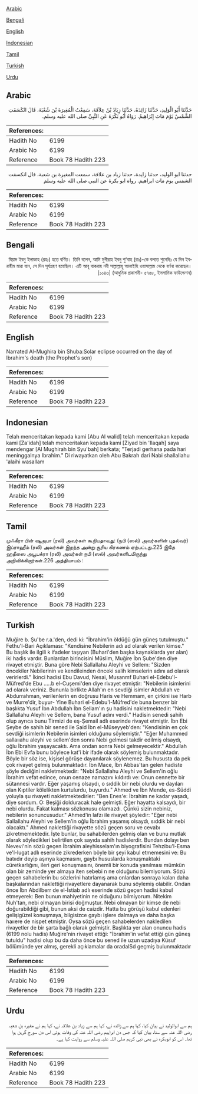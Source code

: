 [Arabic](#arabic)

[Bengali](#bengali)

[English](#english)

[Indonesian](#indonesian)

[Tamil](#tamil)

[Turkish](#turkish)

[Urdu](#urdu)

## Arabic


<div dir="rtl" lang="ar" style={{fontSize:'larger',backgroundColor:'#f8f9fa',padding:20}}>
حَدَّثَنَا أَبُو الْوَلِيدِ، حَدَّثَنَا زَائِدَةُ، حَدَّثَنَا زِيَادُ بْنُ عِلاَقَةَ، سَمِعْتُ الْمُغِيرَةَ بْنَ شُعْبَةَ، قَالَ انْكَسَفَتِ الشَّمْسُ يَوْمَ مَاتَ إِبْرَاهِيمُ‏.‏ رَوَاهُ أَبُو بَكْرَةَ عَنِ النَّبِيِّ صلى الله عليه وسلم‏.‏
</div>
<div style={{backgroundColor:'#f8f9fa',padding:20, marginBottom: 10}}><table> <thead> <tr> <th>References:</th> <th></th> </tr> </thead> <tbody><tr><td>Hadith No</td><td>6199</td></tr><tr><td>Arabic No</td><td>6199</td></tr><tr><td>Reference</td><td>Book 78 Hadith 223</td></tr></tbody></table></div>


<div dir="rtl" lang="ar" style={{fontSize:'larger',backgroundColor:'#f8f9fa',padding:20}}>
حدثنا ابو الوليد، حدثنا زايدة، حدثنا زياد بن علاقة، سمعت المغيرة بن شعبة، قال انكسفت الشمس يوم مات ابراهيم. رواه ابو بكرة عن النبي صلى الله عليه وسلم
</div>
<div style={{backgroundColor:'#f8f9fa',padding:20, marginBottom: 10}}><table> <thead> <tr> <th>References:</th> <th></th> </tr> </thead> <tbody><tr><td>Hadith No</td><td>6199</td></tr><tr><td>Arabic No</td><td>6199</td></tr><tr><td>Reference</td><td>Book 78 Hadith 223</td></tr></tbody></table></div>

## Bengali


<div dir="rtl" lang="bn" style={{fontSize:'larger',backgroundColor:'#f8f9fa',padding:20}}>
যিয়াদ ইবনু ইলাকাহ (রহঃ) হতে বর্ণিত। তিনি বলেন, আমি মুগীরাহ ইবনু শু‘বাহ (রাঃ)-কে বলতে শুনেছিঃ যে দিন ইবরাহীম মারা যান, সে দিন সূর্যগ্রহণ হয়েছিল। এটি আবূ বাকরাহ নবী সাল্লাল্লাহু আলাইহি ওয়াসাল্লাম থেকে বর্ণনা করেছেন। [১০৪৩] (আধুনিক প্রকাশনী- ৫৭৫৮, ইসলামিক ফাউন্ডেশন)
</div>
<div style={{backgroundColor:'#f8f9fa',padding:20, marginBottom: 10}}><table> <thead> <tr> <th>References:</th> <th></th> </tr> </thead> <tbody><tr><td>Hadith No</td><td>6199</td></tr><tr><td>Arabic No</td><td>6199</td></tr><tr><td>Reference</td><td>Book 78 Hadith 223</td></tr></tbody></table></div>

## English


<div dir="ltr" lang="en" style={{fontSize:'larger',backgroundColor:'#f8f9fa',padding:20}}>
Narrated Al-Mughira bin Shuba:Solar eclipse occurred on the day of Ibrahim's death (the Prophet's son)
</div>
<div style={{backgroundColor:'#f8f9fa',padding:20, marginBottom: 10}}><table> <thead> <tr> <th>References:</th> <th></th> </tr> </thead> <tbody><tr><td>Hadith No</td><td>6199</td></tr><tr><td>Arabic No</td><td>6199</td></tr><tr><td>Reference</td><td>Book 78 Hadith 223</td></tr></tbody></table></div>

## Indonesian


<div dir="ltr" lang="id" style={{fontSize:'larger',backgroundColor:'#f8f9fa',padding:20}}>
Telah menceritakan kepada kami [Abu Al walid] telah menceritakan kepada kami [Za'idah] telah menceritakan kepada kami [Ziyad bin 'Ilaqah] saya mendengar [Al Mughirah bin Syu'bah] berkata; "Terjadi gerhana pada hari meninggalnya Ibrahim." Di riwayatkan oleh Abu Bakrah dari Nabi shallallahu 'alaihi wasallam
</div>
<div style={{backgroundColor:'#f8f9fa',padding:20, marginBottom: 10}}><table> <thead> <tr> <th>References:</th> <th></th> </tr> </thead> <tbody><tr><td>Hadith No</td><td>6199</td></tr><tr><td>Arabic No</td><td>6199</td></tr><tr><td>Reference</td><td>Book 78 Hadith 223</td></tr></tbody></table></div>

## Tamil


<div dir="ltr" lang="ta" style={{fontSize:'larger',backgroundColor:'#f8f9fa',padding:20}}>
முஃகீரா பின் ஷுஅபா (ரலி) அவர்கள் கூறியதாவது: (நபி (ஸல்) அவர்களின் புதல்வர்) இப்ராஹீம் (ரலி) அவர்கள் இறந்த அன்று சூரிய கிரகணம் ஏற்பட்டது.225 இதே ஹதீஸை அபூபக்ரா (ரலி) அவர்கள் நபி (ஸல்) அவர்களிடமிருந்து அறிவிக்கிறார்கள்.226 அத்தியாயம் :
</div>
<div style={{backgroundColor:'#f8f9fa',padding:20, marginBottom: 10}}><table> <thead> <tr> <th>References:</th> <th></th> </tr> </thead> <tbody><tr><td>Hadith No</td><td>6199</td></tr><tr><td>Arabic No</td><td>6199</td></tr><tr><td>Reference</td><td>Book 78 Hadith 223</td></tr></tbody></table></div>

## Turkish


<div dir="ltr" lang="tr" style={{fontSize:'larger',backgroundColor:'#f8f9fa',padding:20}}>
Muğire b. Şu'be r.a.'den, dedi ki: "İbrahim'in öldüğü gün güneş tutulmuştu." Fethu'l-Bari Açıklaması: "Kendisine Nebilerin adı ad olarak verilen kimse." Bu başlık ile ilgili k ifadeler taşıyan (Buhari'den başka kaynaklarda yer alan) iki hadis vardır. Bunlardan birincisini Müslim, Muğire İbn Şube'den diye rivayet etmiştir. Buna göre Nebi Sallallahu Aleyhi ve Sellem: "Sizden öncekiler Nebilerinin ve kendileinden önceki salih kimselerin adını ad olarak verirlerdi." İkinci hadisi Ebu Davud, Nesai, Musanmf Buhari el-Edebu'l-Müfred'de Ebu .....b el-Cuşemi'den diye rivayet etmiştir: "Nebilerin isimlerini ad olarak veriniz. Bununla birlikte Allah'ın en sevdiği isimler Abdullah ve Abdurrahman, verilenlerin en doğrusu Haris ve Hemmam, en çirkini ise Harb ve Murre'dir, buyur- Yine Buhari el-Edebu'l-Müfred'de buna benzer bir başlıkta Yusuf İbn Abdullah İbn Sellam'ın şu hadisini nakletmektedir: "Nebi Sallallahu Aleyhi ve Sellem, bana Yusuf adını verdi." Hadisin senedi sahih olup ayrıca bunu Tirmizi de eş-Şemail adlı eserinde rivayet etmiştir. İbn Ebi Şeybe de sahih bir sened ile Said İbn el-Müseyyeb'den: "Kendisinin en çok sevdiği isimlerin Nebilerin isimleri olduğunu söylemiştir." "Eğer Muhammed sallaııahu aleyhi ve sellem'den sonra Nebi gelmesi takdir edilmiş olsaydı, oğlu İbrahim yaşayacaktı. Ama ondan sonra Nebi gelmeyecektir." Abdullah İbn Ebi Evfa bunu böylece kat'i bir ifade olarak söylemiş bulunmaktadır. Böyle bir söz ise, kişisel görüşe dayanılarak söylenemez. Bu hususta da pek çok rivayet gelmiş bulunmaktadır. İbn Mace, İbn Abbas'tan gelen hadiste şöyle dediğini nakletmektedir: "Nebi Sallallahu Aleyhi ve Sellem'in oğlu İbrahim vefat edince, onun cenaze namazını kıldırdı ve: Onun cennette bir sütannesi vardır. Eğer yaşamış olsaydı, o sıddik bir nebi olurdu ve dayıları olan Kıptiler kölelikten kurtulurdu, buyurdu." Ahmed ve İbn Mende, es-Süddi yoluyla şu rivayeti nakletmektedirler: "Ben Enes'e: İbrahim ne kadar yaşadı, diye sordum. O: Beşiği dolduracak hale gelmişti. Eğer hayatta kalsaydı, bir nebi olurdu. Fakat kalması sözkonusu olamazdı. Çünkü sizin nebiniz, nebilerin sonuncusudur." Ahmed'in lafzı ile rivayet şöyledir: "Eğer nebi Sallallahu Aleyhi ve Sellem'in oğlu İbrahim yaşamış olsaydı, sıddik bir nebi olacaktı." Ahmed naklettiği rivayette sözü geçen soru ve cevabı zikretmemektedir. İşte bunlar, bu sahabilerden gelmiş olan ve bunu mutlak olarak söyledikleri belirtilen çok sayıda sahih hadislerdir. Bundan dolayı ben Nevevi'nin sözü geçen İbrahim aleyhisselam'ın biyografisini Tehzibu'l-Esma ve'l-lugat adlı eserinde zikrederken böyle bir şeyi kabul etmemesini ve: Bu batııdır deyip aşırıya kaçmasını, gaybı hususlarda konuşmaktaki cüretkarlığını, ileri geri konuşmasını, önemli bir konuda yanılması mümkün olan bir zeminde yer almaya iten sebebi n ne olduğunu bilemiyorum. Sözü geçen sahabelerin bu sözlerini hatırlamış ama onlardan sonraya kalan daha başkalarından naklettiği rivayetlere dayanarak bunu söylemiş olabilir. Ondan önce İbn Abdilberr de el-İstiab adlı eserinde sözü geçen hadisi kabul etmeyerek: Ben bunun mahiyetinin ne olduğunu bilmiyorum. Nitekim Nuh'tan, nebi olmayan birisi doğmuştur. Nebi olmayan bir kimse de nebi doğurabildiği gibi, bunun aksi de caizdir. Hatta bu görüşü kabul edenleri gelişigüzel konuşmaya, bilgisizce gaybı işlere dalmaya ve daha başka haııere de nispet etmiştir. Oysa sözü geçen sahabelerden nakledilen rivayetler de bir şarta bağlı olarak gelmiştir. Başlıkta yer alan onuncu hadis (6199 nolu hadis) Muğire'nin rivayet ettiği: "İbrahim'in vefat ettiği gün güneş tutuldu" hadisi olup bu da daha önce bu sened ile uzun uzadıya Küsuf bölümünde yer almış, gerekli açıklamalar da oradalSd geçmiş bulunmaktadır
</div>
<div style={{backgroundColor:'#f8f9fa',padding:20, marginBottom: 10}}><table> <thead> <tr> <th>References:</th> <th></th> </tr> </thead> <tbody><tr><td>Hadith No</td><td>6199</td></tr><tr><td>Arabic No</td><td>6199</td></tr><tr><td>Reference</td><td>Book 78 Hadith 223</td></tr></tbody></table></div>

## Urdu


<div dir="rtl" lang="ur" style={{fontSize:'larger',backgroundColor:'#f8f9fa',padding:20}}>
ہم سے ابوالولید نے بیان کیا، کہا ہم سے زائدہ نے، کہا ہم سے زیاد بن علاقہ نے، کہا ہم نے مغیرہ بن شعبہ رضی اللہ عنہ سے سنا، بیان کیا کہ جس دن ابراہیم رضی اللہ عنہ کی وفات ہوئی اس دن سورج گرہن ہوا تھا۔ اس کو ابوبکرہ نے بھی نبی کریم صلی اللہ علیہ وسلم سے روایت کیا ہے۔
</div>
<div style={{backgroundColor:'#f8f9fa',padding:20, marginBottom: 10}}><table> <thead> <tr> <th>References:</th> <th></th> </tr> </thead> <tbody><tr><td>Hadith No</td><td>6199</td></tr><tr><td>Arabic No</td><td>6199</td></tr><tr><td>Reference</td><td>Book 78 Hadith 223</td></tr></tbody></table></div>